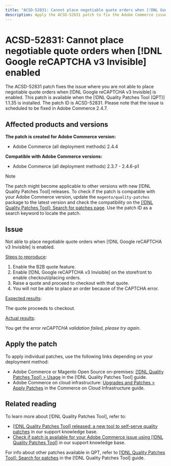 ```yaml
---
title: "ACSD-52831: Cannot place negotiable quote orders when [!DNL Google reCAPTCHA v3 Invisible] enabled "
description: Apply the ACSD-52831 patch to fix the Adobe Commerce issue where you are not able to place negotiable quote orders when [!DNL Google reCAPTCHA v3 Invisible] is enabled.
---
```

# ACSD-52831: Cannot place negotiable quote orders when [!DNL Google reCAPTCHA v3 Invisible] enabled

The ACSD-52831 patch fixes the issue where you are not able to place negotiable quote orders when [!DNL Google reCAPTCHA v3 Invisible] is enabled. This patch is available when the [!DNL Quality Patches Tool (QPT)] 1.1.35 is installed. The patch ID is ACSD-52831. Please note that the issue is scheduled to be fixed in Adobe Commerce 2.4.7.

## Affected products and versions

**The patch is created for Adobe Commerce version:**

* Adobe Commerce (all deployment methods) 2.4.4

**Compatible with Adobe Commerce versions:**

* Adobe Commerce (all deployment methods) 2.3.7 - 2.4.6-p1

>[!NOTE]
>
>The patch might become applicable to other versions with new [!DNL Quality Patches Tool] releases. To check if the patch is compatible with your Adobe Commerce version, update the `magento/quality-patches` package to the latest version and check the compatibility on the [[!DNL Quality Patches Tool]: Search for patches page](https://experienceleague.adobe.com/tools/commerce-quality-patches/index.html). Use the patch ID as a search keyword to locate the patch.

## Issue

Not able to place negotiable quote orders when [!DNL Google reCAPTCHA v3 Invisible] is enabled.

<u>Steps to reproduce</u>:

1. Enable the B2B quote feature.
1. Enable [!DNL Google reCAPTCHA v3 Invisible] on the storefront to enable checkout/placing orders.
1. Raise a quote and proceed to checkout with that quote.
1. You will not be able to place an order because of the CAPTCHA error.

<u>Expected results</u>:

The quote proceeds to checkout.

<u>Actual results</u>:

You get the error *reCAPTCHA validation failed, please try again*.

## Apply the patch

To apply individual patches, use the following links depending on your deployment method:

* Adobe Commerce or Magento Open Source on-premises: [[!DNL Quality Patches Tool] > Usage](https://experienceleague.adobe.com/docs/commerce-operations/tools/quality-patches-tool/usage.html) in the [!DNL Quality Patches Tool] guide.
* Adobe Commerce on cloud infrastructure: [Upgrades and Patches > Apply Patches](https://experienceleague.adobe.com/docs/commerce-cloud-service/user-guide/develop/upgrade/apply-patches.html) in the Commerce on Cloud Infrastructure guide.

## Related reading

To learn more about [!DNL Quality Patches Tool], refer to:

* [[!DNL Quality Patches Tool] released: a new tool to self-serve quality patches](/help/announcements/adobe-commerce-announcements/magento-quality-patches-released-new-tool-to-self-serve-quality-patches.md) in our support knowledge base.
* [Check if patch is available for your Adobe Commerce issue using [!DNL Quality Patches Tool]](/help/support-tools/patches-available-in-qpt-tool/check-patch-for-magento-issue-with-magento-quality-patches.md) in our support knowledge base.

For info about other patches available in QPT, refer to [[!DNL Quality Patches Tool]: Search for patches](https://experienceleague.adobe.com/tools/commerce-quality-patches/index.html) in the [!DNL Quality Patches Tool] guide.
